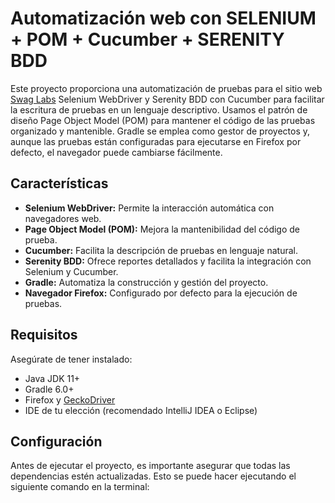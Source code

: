 # Automatización web con SELENIUM + POM + Cucumber + SERENITY BDD

Este proyecto proporciona una automatización de pruebas para el sitio web [Swag Labs](https://www.saucedemo.com/) Selenium WebDriver y Serenity BDD con Cucumber para facilitar la escritura de pruebas en un lenguaje descriptivo. Usamos el patrón de diseño Page Object Model (POM) para mantener el código de las pruebas organizado y mantenible. Gradle se emplea como gestor de proyectos y, aunque las pruebas están configuradas para ejecutarse en Firefox por defecto, el navegador puede cambiarse fácilmente.

## Características

- **Selenium WebDriver:** Permite la interacción automática con navegadores web.
- **Page Object Model (POM):** Mejora la mantenibilidad del código de prueba.
- **Cucumber:** Facilita la descripción de pruebas en lenguaje natural.
- **Serenity BDD:** Ofrece reportes detallados y facilita la integración con Selenium y Cucumber.
- **Gradle:** Automatiza la construcción y gestión del proyecto.
- **Navegador Firefox:** Configurado por defecto para la ejecución de pruebas.

## Requisitos

Asegúrate de tener instalado:

- Java JDK 11+
- Gradle 6.0+
- Firefox y [GeckoDriver](https://github.com/mozilla/geckodriver/releases)
- IDE de tu elección (recomendado IntelliJ IDEA o Eclipse)

  
## Configuración

Antes de ejecutar el proyecto, es importante asegurar que todas las dependencias estén actualizadas.
Esto se puede hacer ejecutando el siguiente comando en la terminal:

